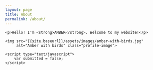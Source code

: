 ```yaml
---  
layout: page  
title: About  
permalink: /about/  
---  
```

<div class="about-container">
    <div class="sparkles sparkle1"></div>
    <div class="sparkles sparkle2"></div>
    <div class="sparkles sparkle3"></div>

    <p>Hello! I'm <strong>AMBER</strong>. Welcome to my website!</p>

    <img src="{{site.baseurl}}/assets/images/amber-with-birds.jpg" 
         alt="Amber with birds" class="profile-image">

    <script type="text/javascript">
        var submitted = false;
    </script>
</div>